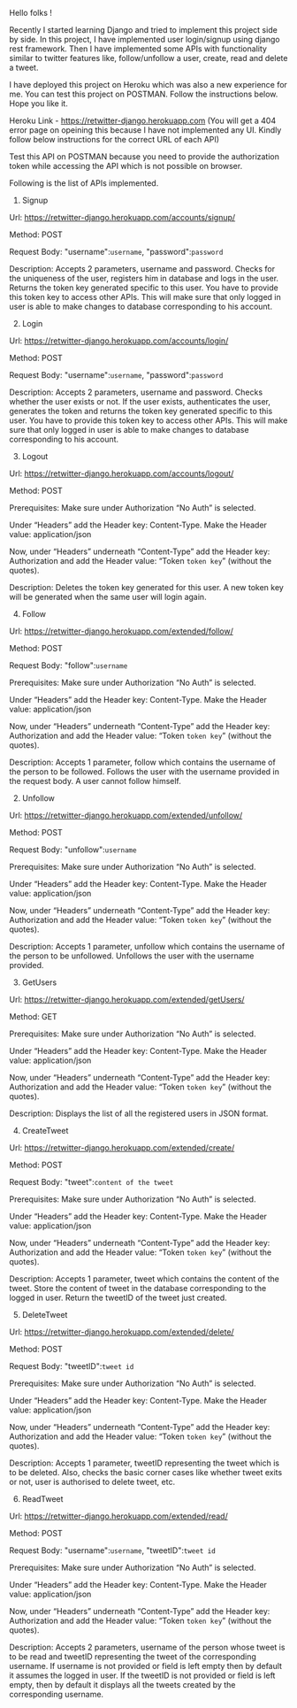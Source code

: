 Hello folks !

Recently I started learning Django and tried to implement this project side by side. In this project, I have implemented user login/signup using django rest framework. Then I have implemented some APIs with functionality similar to twitter features like, follow/unfollow a user, create, read and delete a tweet.

I have deployed this project on Heroku which was also a new experience for me. You can test this project on POSTMAN. Follow the instructions below. Hope you like it.

Heroku Link - https://retwitter-django.herokuapp.com (You will get a 404 error page on opeining this because I have not implemented any UI. Kindly follow below instructions for the correct URL of each API)

Test this API on POSTMAN because you need to provide the authorization token while accessing the API which is not possible on browser.

Following is the list of APIs implemented.

1. Signup

Url: https://retwitter-django.herokuapp.com/accounts/signup/

Method: POST

Request Body: "username":`username`, "password":`password`

Description: Accepts 2 parameters, username and password. 
Checks for the uniqueness of the user, registers him in database and logs in the user. Returns the token key generated specific to this user. You have to provide this token key to access other APIs. This will make sure that only logged in user is able to make changes to database corresponding to his account.

2. Login

Url: https://retwitter-django.herokuapp.com/accounts/login/

Method: POST

Request Body: "username":`username`, "password":`password`

Description: Accepts 2 parameters, username and password. Checks whether the user exists or not.
If the user exists, authenticates the user, generates the token and returns the token key generated specific to this user. You have to provide this token key to access other APIs. This will make sure that only logged in user is able to make changes to database corresponding to his account.

3. Logout

Url: https://retwitter-django.herokuapp.com/accounts/logout/

Method: POST

Prerequisites: Make sure under Authorization “No Auth” is selected.

Under “Headers” add the Header key: Content-Type. Make the Header value: application/json

Now, under “Headers” underneath “Content-Type” add the Header key: Authorization and add the Header value: “Token `token key`” (without the quotes).

Description: Deletes the token key generated for this user. A new token key will be generated when the same user will login again.


4. Follow

Url: https://retwitter-django.herokuapp.com/extended/follow/

Method: POST

Request Body: "follow":`username`

Prerequisites: Make sure under Authorization “No Auth” is selected.

Under “Headers” add the Header key: Content-Type. Make the Header value: application/json

Now, under “Headers” underneath “Content-Type” add the Header key: Authorization and add the Header value: “Token `token key`” (without the quotes).

Description: Accepts 1 parameter, follow which contains the username of the person to be followed. Follows the user with the username provided in the request body. A user cannot follow himself.

2. Unfollow

Url: https://retwitter-django.herokuapp.com/extended/unfollow/

Method: POST

Request Body: "unfollow":`username`

Prerequisites: Make sure under Authorization “No Auth” is selected.

Under “Headers” add the Header key: Content-Type. Make the Header value: application/json

Now, under “Headers” underneath “Content-Type” add the Header key: Authorization and add the Header value: “Token `token key`” (without the quotes).

Description: Accepts 1 parameter, unfollow which contains the username of the person to be unfollowed. Unfollows the user with the username provided.

3. GetUsers

Url: https://retwitter-django.herokuapp.com/extended/getUsers/

Method: GET

Prerequisites: Make sure under Authorization “No Auth” is selected.

Under “Headers” add the Header key: Content-Type. Make the Header value: application/json

Now, under “Headers” underneath “Content-Type” add the Header key: Authorization and add the Header value: “Token `token key`” (without the quotes).

Description: Displays the list of all the registered users in JSON format.

4. CreateTweet

Url: https://retwitter-django.herokuapp.com/extended/create/

Method: POST

Request Body: "tweet":`content of the tweet`

Prerequisites: Make sure under Authorization “No Auth” is selected.

Under “Headers” add the Header key: Content-Type. Make the Header value: application/json

Now, under “Headers” underneath “Content-Type” add the Header key: Authorization and add the Header value: “Token `token key`” (without the quotes).

Description: Accepts 1 parameter, tweet which contains the content of the tweet. Store the content of tweet in the database corresponding to the logged in user. Return the tweetID of the tweet just created.

5. DeleteTweet

Url: https://retwitter-django.herokuapp.com/extended/delete/

Method: POST

Request Body: "tweetID":`tweet id`

Prerequisites: Make sure under Authorization “No Auth” is selected.

Under “Headers” add the Header key: Content-Type. Make the Header value: application/json

Now, under “Headers” underneath “Content-Type” add the Header key: Authorization and add the Header value: “Token `token key`” (without the quotes).

Description: Accepts 1 parameter, tweetID representing the tweet which is to be deleted. Also, checks the basic corner cases like whether tweet exits or not, user is authorised to delete tweet, etc.

6. ReadTweet

Url: https://retwitter-django.herokuapp.com/extended/read/

Method: POST

Request Body: "username":`username`, "tweetID":`tweet id`

Prerequisites: Make sure under Authorization “No Auth” is selected.

Under “Headers” add the Header key: Content-Type. Make the Header value: application/json

Now, under “Headers” underneath “Content-Type” add the Header key: Authorization and add the Header value: “Token `token key`” (without the quotes).

Description: Accepts 2 parameters, username of the person whose tweet is to be read and tweetID representing the tweet of the corresponding username. If username is not provided or field is left empty then by default it assumes the logged in user. If the tweetID is not provided or field is left empty, then by default it displays all the tweets created by the corresponding username.
